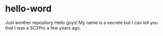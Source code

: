 # hello-word
Just another repository
Hello guys! My name is a secrete but I can tell you that I was a SC2Pro a few years ago.
